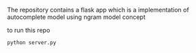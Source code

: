 The repository contains a flask app which is a implementation of autocomplete model using ngram model concept

to run this repo 
```
python server.py
```
